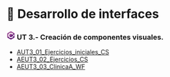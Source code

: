 # 📌 Desarrollo de interfaces

<h3 align="left"><img src="https://raw.githubusercontent.com/devicons/devicon/master/icons/csharp/csharp-original.svg" alt="csharp" width="20" height="20"/> UT 3.- Creación de componentes visuales. </h3>
<p align="left">   </p>
<ul>
  <li><a href="https://github.com/AdrianRodriguez20/DAD_Adrian/tree/main/EjerciciosIniciales">AUT3_01_Ejercicios_iniciales_CS</a></li>
  <li><a href="https://github.com/AdrianRodriguez20/DAD_Adrian/tree/main/EjerciciosAEUT3">AEUT3_02_Ejercicios_CS</a></li>
  <li><a href="https://github.com/AdrianRodriguez20/DAD_Adrian/tree/main/Clinica">AEUT3_03_ClinicaA_WF</a></li>
</ul>

